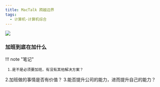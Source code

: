 ```yaml
---
title: MacTalk 跨越边界
tags:
  - 计算机-计算机综合
---
```


![](https://cdn.weread.qq.com/weread/cover/82/YueWen_807885/t7_YueWen_807885.jpg)


### 加班到底在加什么




!!! note "笔记"

	 1.是不是必须要加班，有没有其他解决方案？
2.加班做的事情是否有价值？
3.能否提升公司的能力，进而提升自己的能力？
 

